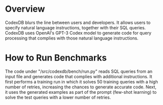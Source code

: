 # Overview


CodexDB blurs the line between users and developers. It allows users to specify natural language instructions, together with their SQL queries. 
CodexDB uses OpenAI's GPT-3 Codex model to generate code for query processing that complies with those natural language instructions. 

# How to Run Benchmarks

The code under "/src/codexdb/bench/run.py" reads SQL queries from an input file and generates code that complies with additional instructions. 
It first performs a training run in which it solves 50 training queries with a high number of retries, increasing the chances to generate accurate code. 
Next, it uses the generated examples as part of the prompt (few-shot learning) to solve the test queries with a lower number of retries.
